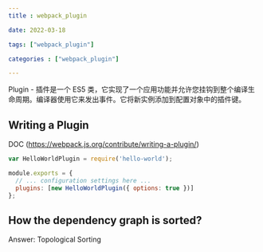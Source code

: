 ```yaml
---
title : webpack_plugin

date: 2022-03-18

tags: ["webpack_plugin"]

categories : ["webpack_plugin"]

---
```


Plugin - 插件是一个 ES5 类，它实现了一个应用功能并允许您挂钩到整个编译生命周期。编译器使用它来发出事件。它将新实例添加到配置对象中的插件键。

<!--more-->

## Writing a Plugin
DOC (https://webpack.js.org/contribute/writing-a-plugin/)

```js
var HelloWorldPlugin = require('hello-world');

module.exports = {
  // ... configuration settings here ...
  plugins: [new HelloWorldPlugin({ options: true })]
};
```

## How the dependency graph is sorted?
Answer: Topological Sorting

[](https://dev.to/jasmin/how-dependancy-graph-in-webpack-resolve-module-dependency-5ej4)